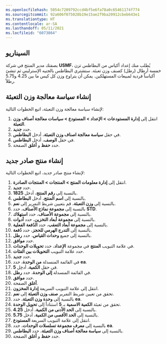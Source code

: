 ```yaml
---
ms.openlocfilehash: 5054c7209792ccd4bf5e6fa78a0c65461174f774
ms.sourcegitcommit: 92a606f075028b19e15ae2f9ba20912cbeb643e1
ms.translationtype: HT
ms.contentlocale: ar-SA
ms.lasthandoff: 05/11/2021
ms.locfileid: "6073864"
---
```



## <a name="scenario"></a>السيناريو

بصفتك مدير المنتج في شركة **USMF**، يُطلب منك إعداد أكياس من البطاطس تزن خمسة أرطال (رطل) كصنف وزن تعبئة. ستشتري البطاطس بالجنيه الإسترليني ثم تنشئ أكياساً فردية لمبيعات المستهلكين. يمكن أن يتراوح وزن كل كيس ما بين 4.25 و5.75 رطلاً. 

## <a name="create-a-catch-weight-handling-policy"></a>إنشاء سياسة معالجة وزن التعبئة
لإنشاء سياسة معالجة وزن التعبئة، اتبع الخطوات التالية:

1. انتقل إلى **إدارة المستودعات > الإعداد > المستودع > سياسات معالجة أصناف وزن التعبئة**.
2. حدد **جديد‎**.
3. في حقل **سياسة معالجة اصناف وزن التعبئة**، أدخل **البطاطس**.
4. في حقل **الوصف**، أدخل **البطاطس**.
5. حدد **حفظ** و **أغلق** الصفحة.

## <a name="create-a-new-released-product"></a>إنشاء منتج صادر جديد 
لإنشاء منتج صادر جديد، اتبع الخطوات التالية:

1. انتقل إلى **إدارة معلومات المنتج > المنتجات > المنتجات الصادرة**.
2. حدد **جديد‎**.
3. بالنسبة إلى **رقم المنتج**، أدخل **1825**.
4. بالنسبة إلى **اسم المنتج**، أدخل **البطاطس**.
5. بالنسبة إلى **وزن التعبئة**، قم بتعيين شريط التمرير إلى **نعم**.
6. بالنسبة إلى **مجموعة نماذج الأصناف**، حدد **STD**.
7. بالنسبة إلى **مجموعة الأصناف**، حدد **استهلاك**.
8. بالنسبة إلى **مجموعة أبعاد التخزين**، حدد **أدوات**.
9. بالنسبة إلى **مجموعة أبعاد التعقب**، حدد **الدُفعة الفعلية**.
10. بالنسبة إلى **التدرج الهرمي للحجز**، حدد **دُفعة**.
11. بالنسبة إلى جميع **وحدات القياس**، حدد **رطل**.
12. حدد **موافق**.
13. في علامة التبويب **المنتج** في مجموعة **الإعداد**، حدد **تحويلات الوحدات**.
14. حدد علامة التبويب **التحويلات بين الفئات**. 
15. حدد **جديد‎**.
16. في القائمة المنسدلة **من الوحدة**، حدد **ea**.
17. في حقل **الكمية**، أدخِل **5**.
18. في القائمة المنسدلة **إلى الوحدة**، حدد **رطل**.
19. حدد **موافق**.
20. **أغلق** الصفحة.
21. انتقل إلى علامة التبويب السريعة **إدارة المخزون**.
22. تحقق من تعيين شريط التمرير **صنف وزن التعبئة** إلى **نعم**.
23. بالنسبة إلى **وحدة وزن التعبئة**، حدد **ea**.
24. تحقق من تعبئة **الكمية الاسمية** بـ **5** استناداً إلى **تحويل الوحدة**.
25. بالنسبة إلى **الحد الأدنى من الكمية**، أدخل **4.25**.
26. بالنسبة إلى **الحد الأقصى من الكمية**، أدخل **5.75**.
27. انتقل إلى علامة التبويب السريعة **المستودع**.
28. بالنسبة إلى **معرف مجموعة تسلسلات الوحدات**، حدد **ea**.
29. بالنسبة إلى **سياسة معالجة أصناف وزن التعبئة**، حدد **البطاطس**.
30. حدد **حفظ** و **أغلق** الصفحة.
